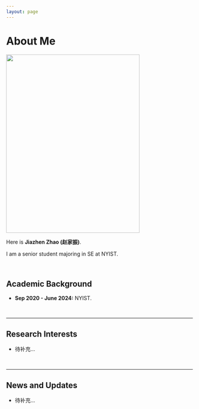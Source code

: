 ```yaml
---
layout: page
---
```


# About Me

<img src="https://jiazhenzhao.github.io/zhaojiazhen.jpg" class="floatpic" width="360" height="480">

Here is **Jiazhen Zhao (赵家振)**.

I am a senior student majoring in SE at NYIST.

<br>

## Academic Background

- **Sep 2020 - June 2024:** NYIST.

<br>

---

## Research Interests

- 待补充...

<br>

---

## News and Updates

- 待补充...

<br>
